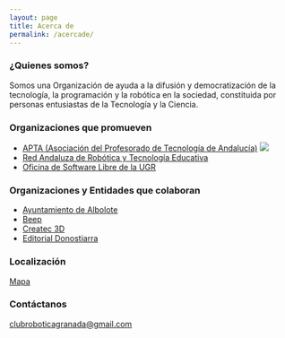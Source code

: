```yaml
---
layout: page
title: Acerca de
permalink: /acercade/
---
```


### ¿Quienes somos?
Somos una Organización de ayuda a la difusión y democratización de la tecnología, la programación y la robótica en la sociedad, constituida por personas entusiastas de la Tecnología y la Ciencia.

### Organizaciones que promueven
 * [APTA (Asociación del Profesorado de Tecnología de Andalucía)](https://aptandalucia.wordpress.com/) ![](images/logo_apta.png)
 * [Red Andaluza de Robótica y Tecnología Educativa](http://roboticaytecnologia.org/)
 * [Oficina de Software Libre de la UGR](http://osl.ugr.es/)

### Organizaciones y Entidades que colaboran
 * [Ayuntamiento de Albolote](https://albolote.org/)
 * [Beep](https://www.beep.es/tienda-de-informatica/32471/granada)
 * [Createc 3D](https://createc3d.com/)
 * [Editorial Donostiarra](https://www.editorialdonostiarra.com/)

### Localización
[Mapa](https://goo.gl/maps/apqiUdvcC9s)

### Contáctanos
[clubroboticagranada@gmail.com](mailto:clubroboticagranada@gmail.com)
